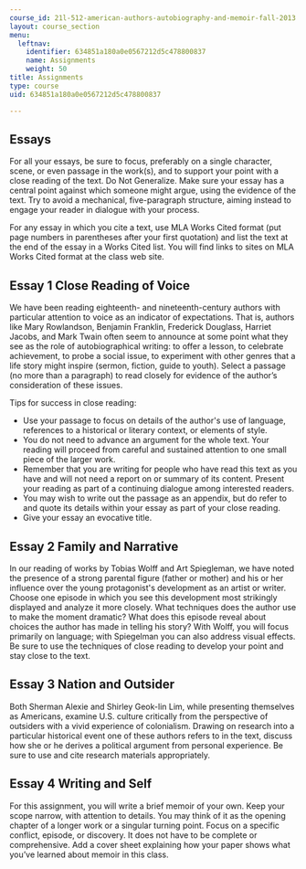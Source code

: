 ```yaml
---
course_id: 21l-512-american-authors-autobiography-and-memoir-fall-2013
layout: course_section
menu:
  leftnav:
    identifier: 634851a180a0e0567212d5c478800837
    name: Assignments
    weight: 50
title: Assignments
type: course
uid: 634851a180a0e0567212d5c478800837

---
```


Essays
------

For all your essays, be sure to focus, preferably on a single character, scene, or even passage in the work(s), and to support your point with a close reading of the text. Do Not Generalize. Make sure your essay has a central point against which someone might argue, using the evidence of the text. Try to avoid a mechanical, five-paragraph structure, aiming instead to engage your reader in dialogue with your process.

For any essay in which you cite a text, use MLA Works Cited format (put page numbers in parentheses after your first quotation) and list the text at the end of the essay in a Works Cited list. You will find links to sites on MLA Works Cited format at the class web site.

Essay 1 Close Reading of Voice
------------------------------

We have been reading eighteenth- and nineteenth-century authors with particular attention to voice as an indicator of expectations. That is, authors like Mary Rowlandson, Benjamin Franklin, Frederick Douglass, Harriet Jacobs, and Mark Twain often seem to announce at some point what they see as the role of autobiographical writing: to offer a lesson, to celebrate achievement, to probe a social issue, to experiment with other genres that a life story might inspire (sermon, fiction, guide to youth). Select a passage (no more than a paragraph) to read closely for evidence of the author’s consideration of these issues.

Tips for success in close reading:

*   Use your passage to focus on details of the author's use of language, references to a historical or literary context, or elements of style.
*   You do not need to advance an argument for the whole text. Your reading will proceed from careful and sustained attention to one small piece of the larger work.
*   Remember that you are writing for people who have read this text as you have and will not need a report on or summary of its content. Present your reading as part of a continuing dialogue among interested readers.
*   You may wish to write out the passage as an appendix, but do refer to and quote its details within your essay as part of your close reading.
*   Give your essay an evocative title.

Essay 2 Family and Narrative
----------------------------

In our reading of works by Tobias Wolff and Art Spiegleman, we have noted the presence of a strong parental figure (father or mother) and his or her influence over the young protagonist's development as an artist or writer. Choose one episode in which you see this development most strikingly displayed and analyze it more closely. What techniques does the author use to make the moment dramatic? What does this episode reveal about choices the author has made in telling his story? With Wolff, you will focus primarily on language; with Spiegelman you can also address visual effects. Be sure to use the techniques of close reading to develop your point and stay close to the text.

Essay 3 Nation and Outsider
---------------------------

Both Sherman Alexie and Shirley Geok-lin Lim, while presenting themselves as Americans, examine U.S. culture critically from the perspective of outsiders with a vivid experience of colonialism. Drawing on research into a particular historical event one of these authors refers to in the text, discuss how she or he derives a political argument from personal experience. Be sure to use and cite research materials appropriately.

Essay 4 Writing and Self
------------------------

For this assignment, you will write a brief memoir of your own. Keep your scope narrow, with attention to details. You may think of it as the opening chapter of a longer work or a singular turning point. Focus on a specific conflict, episode, or discovery. It does not have to be complete or comprehensive. Add a cover sheet explaining how your paper shows what you’ve learned about memoir in this class.